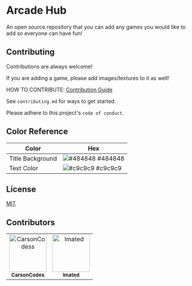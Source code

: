 
# Arcade Hub

An open source repository that you can add any games you would like to add so everyone can have fun!


## Contributing

Contributions are always welcome!

If you are adding a game, please add images/textures to it as well!

HOW TO CONTRIBUTE: [Contribution Guide](https://docs.github.com/en/get-started/exploring-projects-on-github/contributing-to-a-project)

See `contributing.md` for ways to get started.

Please adhere to this project's `code of conduct`.

## Color Reference

| Color             | Hex                                                                |
| ----------------- | ------------------------------------------------------------------ |
| Title Background | ![#484848](https://via.placeholder.com/10/0a192f?text=+) #484848 |
| Text Color | ![#c9c9c9](https://via.placeholder.com/10/f8f8f8?text=+) #c9c9c9 |

## License

[MIT](https://choosealicense.com/licenses/mit/)


## Contributors

<!-- readme: contributors -start -->
<table>
	<tbody>
		<tr>
            <td align="center">
                <a href="https://github.com/CarsonCodess">
                    <img src="https://avatars.githubusercontent.com/u/77174760?v=4" width="100;" alt="CarsonCodess"/>
                    <br />
                    <sub><b>CarsonCodes</b></sub>
                </a>
            </td>
            <td align="center">
                <a href="https://github.com/Imated">
                    <img src="https://avatars.githubusercontent.com/u/70659385?v=4" width="100;" alt="Imated"/>
                    <br />
                    <sub><b>Imated</b></sub>
                </a>
            </td>
		</tr>
	<tbody>
</table>
<!-- readme: contributors -end -->

